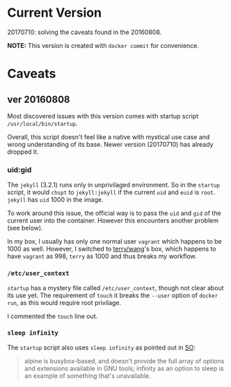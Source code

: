 # Current Version

20170710: solving the caveats found in the 20160808.

**NOTE:** This version is created with `docker commit` for convenience.

# Caveats
## ver 20160808

Most discovered issues with this version comes with startup script
`/usr/local/bin/startup`.

Overall, this script doesn't feel like a native with mystical use case and wrong
understanding of its base. Newer version (20170710) has already dropped it.

### uid:gid

The `jekyll` (3.2.1) runs only in unprivilaged environment. So in the `startup`
script, it would `chspt` to `jekyll:jekyll` if the current `uid` and `euid` is
`root`. `jekyll` has `uid` 1000 in the image.

To work around this issue, the official way is to pass the `uid` and `gid` of
the current user into the container. However this encounters another problem
(see below).

In my box, I usually has only one normal user `vagrant` which happens to be 1000
as well. However, I switched to [terry/wang][terry/wang]'s box, which happens to
have `vagrant` as 998, `terry` as 1000 and thus breaks my workflow.

[terry/wang]: https://github.com/terrywang/vagrantboxes/blob/master/archlinux-x86_64.md
 
### `/etc/user_context`

`startup` has a mystery file called `/etc/user_context`, though not clear about
its use yet. The requirement of `touch` it breaks the `--user` option of `docker
run`, as this would require root privilage.

I commented the `touch` line out.

### `sleep infinity`

The `startup` script also uses `sleep infinity` as pointed out in [SO][SO]:

>alpine is busybox-based, and doesn't provide the full array of options and
>extensions available in GNU tools; infinity as an option to sleep is an example
>of something that's unavailable.

[SO]: https://stackoverflow.com/a/39729598
